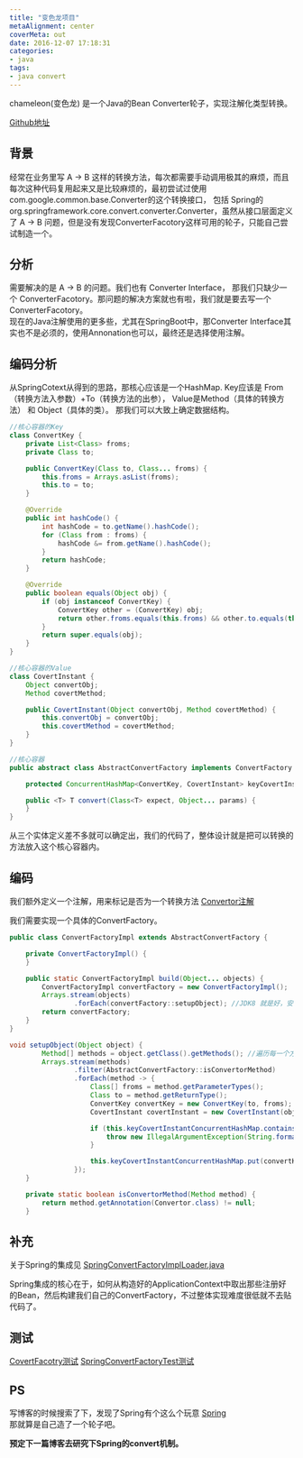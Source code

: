 ```yaml
---
title: "变色龙项目"
metaAlignment: center
coverMeta: out
date: 2016-12-07 17:18:31
categories:
- java
tags:
- java convert
---
```


chameleon(变色龙) 是一个Java的Bean Converter轮子，实现注解化类型转换。

[Github地址](https://github.com/yannxia/chameleon)

## 背景
经常在业务里写 A -> B 这样的转换方法，每次都需要手动调用极其的麻烦，而且每次这种代码复用起来又是比较麻烦的，最初尝试过使用 com.google.common.base.Converter的这个转换接口，
包括 Spring的org.springframework.core.convert.converter.Converter，虽然从接口层面定义了 A -> B 问题，但是没有发现ConverterFacotory这样可用的轮子，只能自己尝试制造一个。


<!--more-->

## 分析
需要解决的是 A -> B 的问题。我们也有 Converter Interface， 那我们只缺少一个 ConverterFacotory。那问题的解决方案就也有啦，我们就是要去写一个ConverterFacotory。  
现在的Java注解使用的更多些，尤其在SpringBoot中，那Converter Interface其实也不是必须的，使用Annonation也可以，最终还是选择使用注解。

## 编码分析
从SpringCotext从得到的思路，那核心应该是一个HashMap. Key应该是 From（转换方法入参数）+To（转换方法的出参）， Value是Method（具体的转换方法） 和 Object（具体的类）。
那我们可以大致上确定数据结构。


```java
//核心容器的Key
class ConvertKey {
    private List<Class> froms;
    private Class to;

    public ConvertKey(Class to, Class... froms) {
        this.froms = Arrays.asList(froms);
        this.to = to;
    }

    @Override
    public int hashCode() {
        int hashCode = to.getName().hashCode();
        for (Class from : froms) {
            hashCode &= from.getName().hashCode();
        }
        return hashCode;
    }

    @Override
    public boolean equals(Object obj) {
        if (obj instanceof ConvertKey) {
            ConvertKey other = (ConvertKey) obj;
            return other.froms.equals(this.froms) && other.to.equals(this.to);
        }
        return super.equals(obj);
    }
}

```

```java
//核心容器的Value
class CovertInstant {
    Object convertObj;
    Method covertMethod;

    public CovertInstant(Object convertObj, Method covertMethod) {
        this.convertObj = convertObj;
        this.covertMethod = covertMethod;
    }
}
```
```java
//核心容器
public abstract class AbstractConvertFactory implements ConvertFactory {

    protected ConcurrentHashMap<ConvertKey, CovertInstant> keyCovertInstantConcurrentHashMap = new ConcurrentHashMap<>(); //存储核心

    public <T> T convert(Class<T> expect, Object... params) {
    }
}
```

从三个实体定义差不多就可以确定出，我们的代码了，整体设计就是把可以转换的方法放入这个核心容器内。

## 编码
我们额外定义一个注解，用来标记是否为一个转换方法 [Convertor注解](https://github.com/yannxia/chameleon/blob/master/src/main/java/info/yannxia/java/chameleon/annonation/Convertor.java)

我们需要实现一个具体的ConvertFactory。

```java
public class ConvertFactoryImpl extends AbstractConvertFactory {

    private ConvertFactoryImpl() {
    }

    public static ConvertFactoryImpl build(Object... objects) {
        ConvertFactoryImpl convertFactory = new ConvertFactoryImpl();
        Arrays.stream(objects)
                .forEach(convertFactory::setupObject); //JDK8 就是好，安利
        return convertFactory;
    }
}
```

```java
void setupObject(Object object) {
        Method[] methods = object.getClass().getMethods(); //遍历每一个方法，这里仅仅支持Public方法，防止Private的滥用。
        Arrays.stream(methods)
                .filter(AbstractConvertFactory::isConvertorMethod)
                .forEach(method -> {
                    Class[] froms = method.getParameterTypes();
                    Class to = method.getReturnType();
                    ConvertKey convertKey = new ConvertKey(to, froms);
                    CovertInstant covertInstant = new CovertInstant(object, method);

                    if (this.keyCovertInstantConcurrentHashMap.containsKey(convertKey)) {
                        throw new IllegalArgumentException(String.format("already has [%s] -> [%s] method", froms, to));
                    }

                    this.keyCovertInstantConcurrentHashMap.put(convertKey, covertInstant);
                });
    }

    private static boolean isConvertorMethod(Method method) {
        return method.getAnnotation(Convertor.class) != null;
    }
```

## 补充
关于Spring的集成见 [SpringConvertFactoryImplLoader.java](https://github.com/yannxia/chameleon/blob/master/src/main/java/info/yannxia/java/chameleon/SpringConvertFactoryImplLoader.java)

Spring集成的核心在于，如何从构造好的ApplicationContext中取出那些注册好的Bean，然后构建我们自己的ConvertFactory，不过整体实现难度很低就不去贴代码了。

## 测试
[CovertFacotry测试](https://github.com/yannxia/chameleon/blob/master/src/test/java/info/yannxia/java/chameleon/ConvertFactoryTest.java)
[SpringConvertFactoryTest测试](https://github.com/yannxia/chameleon/blob/master/src/test/java/info/yannxia/java/chameleon/SpringConvertFactoryTest.java)


## PS
写博客的时候搜索了下，发现了Spring有个这么个玩意 [Spring](http://docs.spring.io/spring/docs/current/spring-framework-reference/html/validation.html#core-convert)  
那就算是自己造了一个轮子吧。

**预定下一篇博客去研究下Spring的convert机制。**
